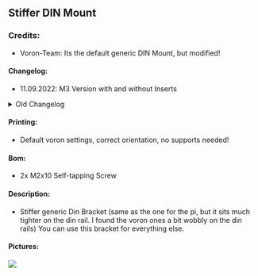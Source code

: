 ## Stiffer DIN Mount
### Credits:
- Voron-Team: Its the default generic DIN Mount, but modified!<br>

#### Changelog:
- 11.09.2022: M3 Version with and without Inserts<br>
<details>
  <summary>
    Old Changelog
  </summary>
-Release (01.09.2021): Release!<br>
</details>

#### Printing:
- Default voron settings, correct orientation, no supports needed!<br>

#### Bom:
- 2x M2x10 Self-tapping Screw<br>

#### Description:
- Stiffer generic Din Bracket (same as the one for the pi, but it sits much tighter on the din rail. I found the voron ones a bit wobbly on the din rails) You can use this bracket for everything else.

#### Pictures:
![](https://github.com/Ramalama2/Voron-2-Mods/raw/main/Stiffer_DinMount/Pic-Index.jpg)
